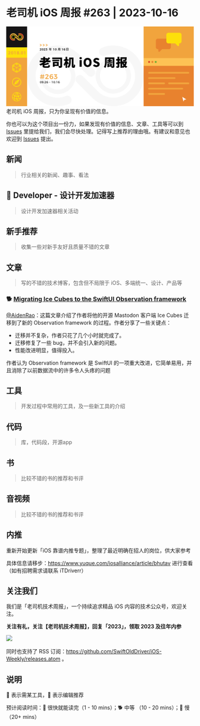 # 老司机 iOS 周报 #263 | 2023-10-16

![ios-weekly](https://github.com/SwiftOldDriver/iOS-Weekly/blob/master/assets/weekly-header/263.png?raw=true)
老司机 iOS 周报，只为你呈现有价值的信息。

你也可以为这个项目出一份力，如果发现有价值的信息、文章、工具等可以到 [Issues](https://github.com/SwiftOldDriver/iOS-Weekly/issues) 里提给我们，我们会尽快处理。记得写上推荐的理由哦。有建议和意见也欢迎到 [Issues](https://github.com/SwiftOldDriver/iOS-Weekly/issues) 提出。

## 新闻

> 行业相关的新闻、趣事、看法

##  Developer - 设计开发加速器

> 设计开发加速器相关活动

## 新手推荐

> 收集一些对新手友好且质量不错的文章

## 文章

> 写的不错的技术博客，包含但不局限于 iOS、多端统一、设计、产品等

### 🐕 [Migrating Ice Cubes to the SwiftUI Observation framework](https://dimillian.medium.com/migrating-ice-cubes-to-the-swiftui-observation-framework-821f90deebee)

[@AidenRao](https://weibo.com/AidenRao)：这篇文章介绍了作者将他的开源 Mastodon 客户端 Ice Cubes 迁移到了新的 Observation framework 的过程。作者分享了一些关键点：

- 迁移并不复杂，作者只花了几个小时就完成了。
- 迁移修复了一些 bug，并不会引入新的问题。
- 性能改进明显，值得投入。
  
作者认为 Observation framework 是 SwiftUI 的一项重大改进，它简单易用，并且消除了以前数据流中的许多令人头疼的问题

## 工具

> 开发过程中常用的工具，及一些新工具的介绍

## 代码

> 库，代码段，开源app

## 书

> 比较不错的书的推荐和书评

## 音视频

> 比较不错的书的推荐和书评

## 内推

重新开始更新「iOS 靠谱内推专题」，整理了最近明确在招人的岗位，供大家参考

具体信息请移步：https://www.yuque.com/iosalliance/article/bhutav 进行查看（如有招聘需求请联系 iTDriverr）

## 关注我们

我们是「老司机技术周报」，一个持续追求精品 iOS 内容的技术公众号，欢迎关注。

**关注有礼，关注【老司机技术周报】，回复「2023」，领取 2023 及往年内参**

![](https://github.com/SwiftOldDriver/iOS-Weekly/blob/master/assets/qrcode_for_wechat.jpg?raw=true)

同时也支持了 RSS 订阅：https://github.com/SwiftOldDriver/iOS-Weekly/releases.atom 。

## 说明

🚧 表示需某工具，🌟 表示编辑推荐

预计阅读时间：🐎 很快就能读完（1 - 10 mins）；🐕 中等 （10 - 20 mins）；🐢 慢（20+ mins）

